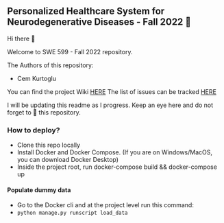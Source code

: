 ## Personalized Healthcare System for Neurodegenerative Diseases - Fall 2022 :rocket:

Hi there :wave:

Welcome to SWE 599 - Fall 2022 repository.

The Authors of this repository:
- Cem Kurtoglu


You can find the project Wiki [HERE](https://github.com/cemkurtoglu/Personalized_healthcare_system_for_neurodegenerative_diseases/wiki)
The list of issues can be tracked [HERE](https://github.com/cemkurtoglu/Personalized_healthcare_system_for_neurodegenerative_diseases/issues)

I will be updating this readme as I progress. Keep an eye here and do not forget to :star2: this repository. 



### How to deploy?

- Clone this repo locally
- Install Docker and Docker Compose. (If you are on Windows/MacOS, you can download Docker Desktop)
- Inside the project root, run docker-compose build && docker-compose up

#### Populate dummy data

- Go to the Docker cli and at the project level run this command:
-  `python manage.py runscript load_data`
